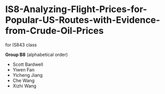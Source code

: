 # IS8-Analyzing-Flight-Prices-for-Popular-US-Routes-with-Evidence-from-Crude-Oil-Prices
for IS843 class


**Group B8** (alphabetical order)
- Scott Bardwell
- Yiwen Fan
- Yicheng Jiang
- Che Wang
- Xizhi Wang
